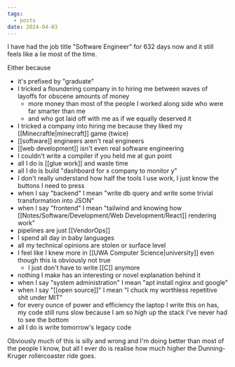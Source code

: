 ```yaml
---
tags:
  - posts
date: 2024-04-03
---
```

I have had the job title "Software Engineer" for 632 days now and it still feels like a lie most of the time.  

Either because

- it's prefixed by "graduate"
- I tricked a floundering company in to hiring me between waves of layoffs for obscene amounts of money
	- more money than most of the people I worked along side who were far smarter than me
	- and who got laid off with me as if we equally deserved it
- I tricked a company into hiring me because they liked my [[Minecraftle|minecraft]] game (twice)
- [[software]] engineers aren't real engineers
- [[web development]] isn't even real software engineering
- I couldn't write a compiler if you held me at gun point
- all I do is [[glue work]] and waste time
- all I do is build "dashboard for x company to monitor y"
- I don't really understand how half the tools I use work, I just know the buttons I need to press
- when I say "backend" I mean "write db query and write some trivial transformation into JSON"
- when I say "frontend" I mean "tailwind and knowing how [[Notes/Software/Development/Web Development/React]] rendering work"
- pipelines are just [[VendorOps]]
- I spend all day in baby languages
- all my technical opinions are stolen or surface level
- I feel like I knew more in [[UWA Computer Science|university]] even though this is obviously not true
	- I just don't have to write [[C]] anymore
- nothing I make has an interesting or novel explanation behind it
- when I say "system administration" I mean "apt install nginx and google"
- when I say "[[open source]]" I mean "I chuck my worthless repetitive shit under MIT"
- for every ounce of power and efficiency the laptop I write this on has, my code still runs slow because I am so high up the stack I've never had to see the bottom
- all I do is write tomorrow's legacy code

Obviously much of this is silly and wrong and I'm doing better than most of the people I know, but all I ever do is realise how much higher the Dunning-Kruger rollercoaster ride goes.